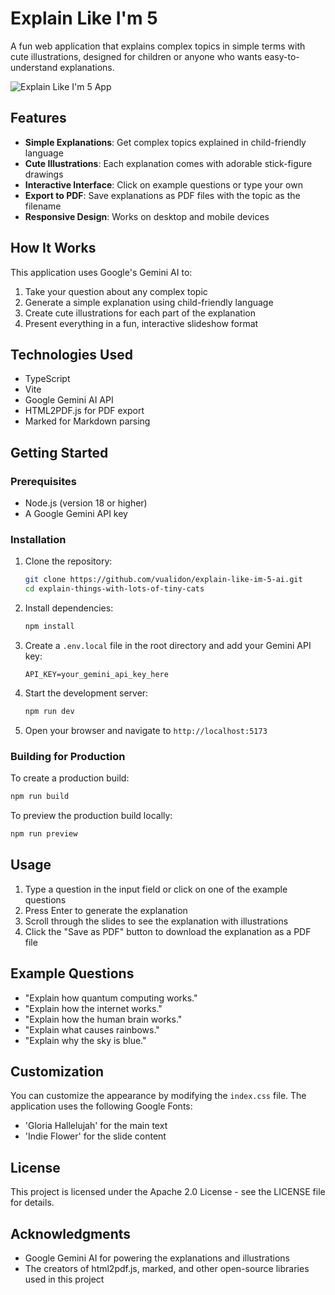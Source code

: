 # Explain Like I'm 5

A fun web application that explains complex topics in simple terms with cute illustrations, designed for children or anyone who wants easy-to-understand explanations.

![Explain Like I'm 5 App](https://github.com/user-attachments/assets/1fb360a4-0bf9-4e60-8d91-f93fb4206941)

## Features

- **Simple Explanations**: Get complex topics explained in child-friendly language
- **Cute Illustrations**: Each explanation comes with adorable stick-figure drawings
- **Interactive Interface**: Click on example questions or type your own
- **Export to PDF**: Save explanations as PDF files with the topic as the filename
- **Responsive Design**: Works on desktop and mobile devices

## How It Works

This application uses Google's Gemini AI to:

1. Take your question about any complex topic
2. Generate a simple explanation using child-friendly language
3. Create cute illustrations for each part of the explanation
4. Present everything in a fun, interactive slideshow format

## Technologies Used

- TypeScript
- Vite
- Google Gemini AI API
- HTML2PDF.js for PDF export
- Marked for Markdown parsing

## Getting Started

### Prerequisites

- Node.js (version 18 or higher)
- A Google Gemini API key

### Installation

1. Clone the repository:

   ```bash
   git clone https://github.com/vualidon/explain-like-im-5-ai.git
   cd explain-things-with-lots-of-tiny-cats
   ```
2. Install dependencies:

   ```bash
   npm install
   ```
3. Create a `.env.local` file in the root directory and add your Gemini API key:

   ```env
   API_KEY=your_gemini_api_key_here
   ```
4. Start the development server:

   ```bash
   npm run dev
   ```
5. Open your browser and navigate to `http://localhost:5173`

### Building for Production

To create a production build:

```bash
npm run build
```

To preview the production build locally:

```bash
npm run preview
```

## Usage

1. Type a question in the input field or click on one of the example questions
2. Press Enter to generate the explanation
3. Scroll through the slides to see the explanation with illustrations
4. Click the "Save as PDF" button to download the explanation as a PDF file

## Example Questions

- "Explain how quantum computing works."
- "Explain how the internet works."
- "Explain how the human brain works."
- "Explain what causes rainbows."
- "Explain why the sky is blue."

## Customization

You can customize the appearance by modifying the `index.css` file. The application uses the following Google Fonts:

- 'Gloria Hallelujah' for the main text
- 'Indie Flower' for the slide content

## License

This project is licensed under the Apache 2.0 License - see the LICENSE file for details.

## Acknowledgments

- Google Gemini AI for powering the explanations and illustrations
- The creators of html2pdf.js, marked, and other open-source libraries used in this project
